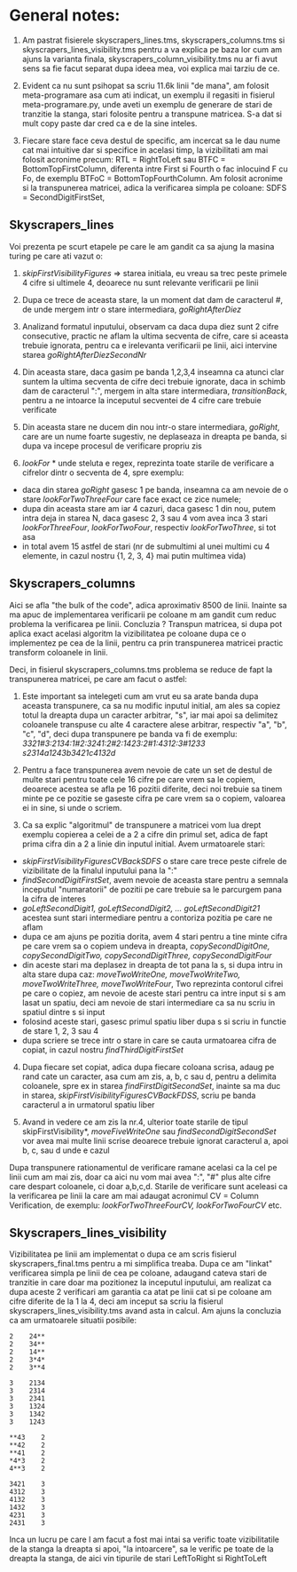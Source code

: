 # General notes:

1) Am pastrat fisierele skyscrapers_lines.tms, skyscrapers_columns.tms si skyscrapers_lines_visibility.tms pentru a va explica pe baza lor
cum am ajuns la varianta finala, skyscrapers_column_visibility.tms nu ar fi avut sens sa fie facut separat dupa ideea mea, voi explica mai tarziu de ce.

2) Evident ca nu sunt psihopat sa scriu 11.6k linii "de mana", am folosit meta-programare asa cum ati indicat, un exemplu il regasiti in fisierul
meta-programare.py, unde aveti un exemplu de generare de stari de tranzitie la stanga, stari folosite pentru a transpune matricea. S-a dat si mult
copy paste dar cred ca e de la sine inteles.

3) Fiecare stare face ceva destul de specific, am incercat sa le dau nume cat mai intuitive dar si specifice in acelasi timp, la vizibilitati am mai
folosit acronime precum: RTL = RightToLeft sau BTFC = BottomTopFirstColumn, diferenta intre First si Fourth o fac inlocuind F cu Fo, de exemplu BTFoC = BottomTopFourthColumn. Am folosit acronime si la transpunerea matricei, adica la verificarea simpla pe coloane: SDFS = SecondDigitFirstSet, 

## Skyscrapers_lines

Voi prezenta pe scurt etapele pe care le am gandit ca sa ajung la masina turing pe care ati vazut o:
1) *skipFirstVisibilityFigures* => starea initiala, eu vreau sa trec peste primele 4 cifre si ultimele 4,
                                 deoarece nu sunt relevante verificarii pe linii
2) Dupa ce trece de aceasta stare, la un moment dat dam de caracterul #, de unde mergem intr o stare intermediara,
*goRightAfterDiez*

3) Analizand formatul inputului, observam ca daca dupa diez sunt 2 cifre consecutive, practic ne aflam la ultima secventa
de cifre, care si aceasta trebuie ignorata, pentru ca e irelevanta verificarii pe linii, aici intervine starea *goRightAfterDiezSecondNr*

4) Din aceasta stare, daca gasim pe banda 1,2,3,4 inseamna ca atunci clar suntem la ultima secventa de cifre deci trebuie ignorate,
daca in schimb dam de caracterul ":", mergem in alta stare intermediara, *transitionBack*, pentru a ne intoarce la inceputul
secventei de 4 cifre care trebuie verificate

5) Din aceasta stare ne ducem din nou intr-o stare intermediara, *goRight*, care are un nume foarte sugestiv, ne deplaseaza in dreapta
pe banda, si dupa va incepe procesul de verificare propriu zis

6) *lookFor* * unde steluta e regex, reprezinta toate starile de verificare a cifrelor dintr o secventa de 4, spre exemplu:
 * daca din starea *goRight* gasesc 1 pe banda, inseamna ca am nevoie de o stare *lookForTwoThreeFour* care face exact ce zice numele;
 * dupa din aceasta stare am iar 4 cazuri, daca gasesc 1 din nou, putem intra deja in starea N, daca gasesc 2, 3 sau 4 vom avea inca
 3 stari *lookForThreeFour*, *lookForTwoFour*, respectiv *lookForTwoThree*, si tot asa
 * in total avem 15 astfel de stari (nr de submultimi al unei multimi cu 4 elemente, in cazul nostru {1, 2, 3, 4} mai putin multimea vida)

## Skyscrapers_columns

Aici se afla "the bulk of the code", adica aproximativ 8500 de linii. Inainte sa ma apuc de implementarea verificarii pe coloane m am gandit
cum reduc problema la verificarea pe linii. Concluzia ? Transpun matricea, si dupa pot aplica exact acelasi algoritm la vizibilitatea pe
coloane dupa ce o implementez pe cea de la linii, pentru ca prin transpunerea matricei practic transform coloanele in linii.

Deci, in fisierul skyscrapers_columns.tms problema se reduce de fapt la transpunerea matricei, pe care am facut o astfel:

1) Este important sa intelegeti cum am vrut eu sa arate banda dupa aceasta transpunere, ca sa nu modific inputul initial,
am ales sa copiez totul la dreapta dupa un caracter arbitrar, "s", iar mai apoi sa delimitez coloanele transpuse cu alte 
4 caractere alese arbitrar, respectiv "a", "b", "c", "d", deci dupa transpunere pe banda va fi de exemplu:
*3321#3:2134:1#2:3241:2#2:1423:2#1:4312:3#1233 s2314a1243b3421c4132d*

2) Pentru a face transpunerea avem nevoie de cate un set de destul de multe stari pentru toate cele 16 cifre pe care vrem
sa le copiem, deoarece acestea se afla pe 16 pozitii diferite, deci noi trebuie sa tinem minte pe ce pozitie se gaseste
cifra pe care vrem sa o copiem, valoarea ei in sine, si unde o scriem.

3) Ca sa explic "algoritmul" de transpunere a matricei vom lua drept exemplu copierea a celei de a 2 a cifre din primul set,
adica de fapt prima cifra din a 2 a linie din inputul initial. Avem urmatoarele stari:

* *skipFirstVisibilityFiguresCVBackSDFS* o stare care trece peste cifrele de vizibilitate de la finalul inputului pana la ":"
* *findSecondDigitFirstSet*, avem nevoie de aceasta stare pentru a semnala inceputul "numaratorii" de pozitii pe care trebuie 
sa le parcurgem pana la cifra de interes
* *goLeftSecondDigit1, goLeftSecondDigit2, ... goLeftSecondDigit21* acestea sunt stari intermediare pentru a contoriza 
pozitia pe care ne aflam
* dupa ce am ajuns pe pozitia dorita, avem 4 stari pentru a tine minte cifra pe care vrem sa o copiem undeva in dreapta,
*copySecondDigitOne, copySecondDigitTwo, copySecondDigitThree, copySecondDigitFour*
* din aceste stari ma deplasez in dreapta de tot pana la s, si dupa intru in alta stare dupa caz: 
*moveTwoWriteOne, moveTwoWriteTwo, moveTwoWriteThree, moveTwoWriteFour*, Two reprezinta contorul cifrei pe care o copiez,
am nevoie de aceste stari pentru ca intre input si s am lasat un spatiu, deci am nevoie de stari intermediare ca sa nu
scriu in spatiul dintre s si input
* folosind aceste stari, gasesc primul spatiu liber dupa s si scriu in functie de stare 1, 2, 3 sau 4
* dupa scriere se trece intr o stare in care se cauta urmatoarea cifra de copiat, in cazul nostru *findThirdDigitFirstSet*

4) Dupa fiecare set copiat, adica dupa fiecare coloana scrisa, adaug pe rand cate un caracter, asa cum am zis,
a, b, c sau d, pentru a delimita coloanele, spre ex in starea *findFirstDigitSecondSet*, inainte sa ma duc in starea,
*skipFirstVisibilityFiguresCVBackFDSS*, scriu pe banda caracterul a in urmatorul spatiu liber

5) Avand in vedere ce am zis la nr.4, ulterior toate starile de tipul skipFirstVisibility*, *moveFiveWriteOne* sau
*findSecondDigitSecondSet* vor avea mai multe linii scrise deoarece trebuie ignorat caracterul a, apoi b, c, sau d
unde e cazul

Dupa transpunere rationamentul de verificare ramane acelasi ca la cel pe linii cum am mai zis, doar ca
aici nu vom mai avea ":", "#" plus alte cifre care despart coloanele, ci doar a,b,c,d. Starile de verificare
sunt aceleasi ca la verificarea pe linii la care am mai adaugat acronimul CV = Column Verification, de exemplu:
*lookForTwoThreeFourCV, lookForTwoFourCV* etc.

## Skyscrapers_lines_visibility

Vizibilitatea pe linii am implementat o dupa ce am scris fisierul skyscrapers_final.tms pentru a mi simplifica treaba.
Dupa ce am "linkat" verificarea simpla pe linii de cea pe coloane, adaugand cateva stari de tranzitie in care doar ma
pozitionez la inceputul inputului, am realizat ca dupa aceste 2 verificari am garantia ca atat pe linii cat si pe coloane
am cifre diferite de la 1 la 4, deci am inceput sa scriu la fisierul skyscrapers_lines_visibility.tms avand asta in calcul.
Am ajuns la concluzia ca am urmatoarele situatii posibile:

```
2    24** 
2    34**
2    14**
2    3*4*
2    3**4
```
```
3    2134
3    2314
3    2341
3    1324
3    1342
3    1243
```
```
**43	2
**42	2
**41	2
*4*3	2
4**3	2
```
```
3421	3
4312	3
4132	3
1432	3
4231	3
2431	3
```

Inca un lucru pe care l am facut a fost mai intai sa verific toate vizibilitatile de la stanga la dreapta si apoi, 
"la intoarcere", sa le verific pe toate de la dreapta la stanga, de aici vin tipurile de stari LeftToRight si RightToLeft 